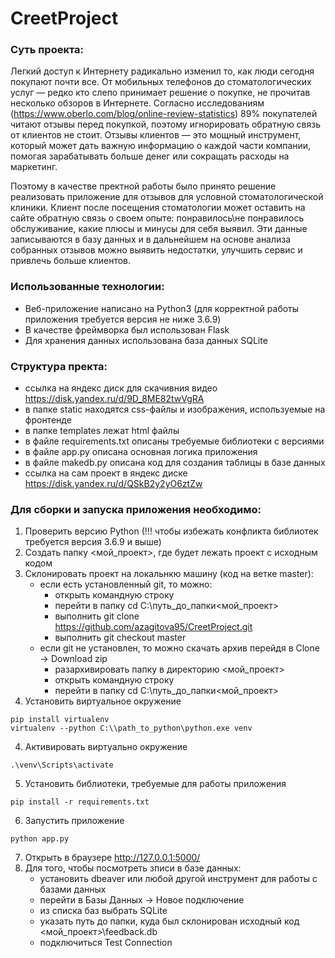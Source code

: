 # CreetProject
### Суть проекта:

Легкий доступ к Интернету радикально изменил то, как люди сегодня покупают почти все. От мобильных телефонов до стоматологических услуг — редко кто слепо принимает решение о покупке, не прочитав несколько обзоров в Интернете. Согласно исследованиям (https://www.oberlo.com/blog/online-review-statistics) 89% покупателей читают отзывы перед покупкой, поэтому игнорировать обратную связь от клиентов не стоит. Отзывы клиентов — это мощный инструмент, который может дать важную информацию о каждой части компании, помогая зарабатывать больше денег или сокращать расходы на маркетинг. 

Поэтому в качестве пректной работы было принято решение реализовать приложение для отзывов для условной стоматологической клиники. Клиент после посещения стоматологии может оставить на сайте обратную связь о своем опыте: понравилось\не понравилось обслуживание, какие плюсы и минусы для себя выявил. Эти данные записываются в базу данных и в дальнейшем на основе анализа собранных отзывов можно выявить недостатки, улучшить сервис и привлечь больше клиентов.

### Использованные технологии:
- Веб-приложение написано на Python3 (для корректной работы приложения требуется версия не ниже 3.6.9)
- В качестве фреймворка был использован Flask
- Для хранения данных использована база данных SQLite

### Структура пректа:
- ссылка на яндекс диск для скачивния видео https://disk.yandex.ru/d/9D_8ME82twVgRA
- в папке static находятся css-файлы и изображения, используемые на фронтенде
- в папке templates лежат html файлы
- в файле requirements.txt описаны требуемые библиотеки с версиями
- в файле app.py описана основная логика приложения
- в файле makedb.py описана код для создания таблицы в базе данных
- ссылка на сам проект в яндекс диске https://disk.yandex.ru/d/QSkB2y2yO6ztZw

### Для сборки и запуска приложения необходимо:
1. Проверить версию Python (!!! чтобы избежать конфликта библиотек требуется версия 3.6.9 и выше) 
2. Создать папку <мой_проект>, где будет лежать проект с исходным кодом 
3. Склонировать проект на локальнкю машину (код на ветке master):
   - если есть установленный git, то можно:
      - открыть командную строку
      - перейти в папку cd C:\\путь_до_папки\<мой_проект>
      - выполнить git clone https://github.com/azagitova95/CreetProject.git
      - выполнить git checkout master
   - если git не установлен, то можно скачать архив перейдя в Clone -> Download zip
      - разархивировать папку в директорию <мой_проект>
      - открыть командную строку
      - перейти в папку cd C:\\путь_до_папки\<мой_проект>
3. Установить виртуальное окружение
```shell
pip install virtualenv
virtualenv --python C:\\path_to_python\python.exe venv
```
4. Активировать виртуально окружение
```shell
.\venv\Scripts\activate
```
5. Установить библиотеки, требуемые для работы приложения
```shell
pip install -r requirements.txt
```
6. Запустить приложение
```shell
python app.py
```
7. Открыть в браузере http://127.0.0.1:5000/
8. Для того, чтобы посмотреть зписи в базе данных:
   - установить dbeaver или любой другой инструмент для работы с базами данных
   - перейти в Базы Данных -> Новое подключение
   - из списка баз выбрать SQLite
   - указать путь до папки, куда был склонирован исходный код <мой_проект>\feedback.db
   - подключиться Test Connection
